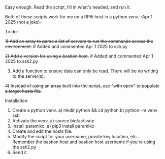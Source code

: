 Easy enough.  Read the script, fill in what's needed, and run it.

Both of these scripts work for me on a RPi5 host in a python venv. -Apr 1 2025 (not a joke)-

To do:

~~1) Add an array to parse a list of servers to run the commands across the environment.~~  # Added and commented Apr 1 2025 to ssh.py

~~2) Add a version for using a bastion host.~~  # Added and commented Apr 1 2025 to ssh2.py

3) Add a function to ensure data can only be read.  There will be no writing to the server(s).

~~4) Instead of using an array built into the script, use "with open" to populate a target hosts file.~~


Installation:

1) Create a python venv.
   a) mkdir python && cd python
   b) python -m venv ssh
2) Activate the venv.
   a) source bin/activate
3) Install paramiko.
   a) pip3 install paramiko
4) Create and edit the hosts file.
5) Modify the script for your username, private key location, etc...  Remember the bastion host and bastion host username if you're using the ssh2.py
6) Send it.
